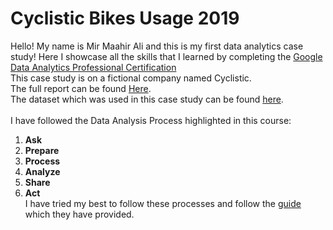 # Cyclistic Bikes Usage 2019
Hello! My name is Mir Maahir Ali and this is my first data analytics case study! Here I showcase all the skills that I learned by completing the <a href="https://www.coursera.org/account/accomplishments/professional-cert/P75T8EH8PWD4" target="_blank">Google Data Analytics Professional Certification</a><br>
This case study is on a fictional company named Cyclistic.<br>
The full report can be found [Here](https://github.com/codemaahir/cyclistic/blob/master/Cyclistic_Bikes_Usage_2019_Report.pdf).<br>
The dataset which was used in this case study can be found [here](https://github.com/codemaahir/cyclistic/blob/master/2019_Full_Final.csv).<br>
<br>
I have followed the Data Analysis Process highlighted in this course:<br>
1. **Ask**<br>
2. **Prepare**<br>
3. **Process**<br>
4. **Analyze**<br>
5. **Share**<br>
6. **Act**<br>
I have tried my best to follow these processes and follow the [guide]() which they have provided.
